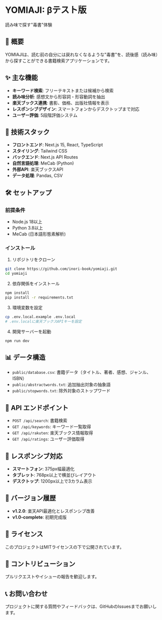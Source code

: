 # YOMIAJI: βテスト版

読み味で探す"毒書"体験

## 📖 概要

YOMIAJIは、読む前の自分には戻れなくなるような"毒書"を、読後感（読み味）から探すことができる書籍検索アプリケーションです。

## ✨ 主な機能

- **キーワード検索**: フリーテキストまたは候補から検索
- **読み味分析**: 感想文から形容詞・形容動詞を抽出
- **楽天ブックス連携**: 書影、価格、出版社情報を表示
- **レスポンシブデザイン**: スマートフォンからデスクトップまで対応
- **ユーザー評価**: 5段階評価システム

## 🚀 技術スタック

- **フロントエンド**: Next.js 15, React, TypeScript
- **スタイリング**: Tailwind CSS
- **バックエンド**: Next.js API Routes
- **自然言語処理**: MeCab (Python)
- **外部API**: 楽天ブックスAPI
- **データ処理**: Pandas, CSV

## 🛠️ セットアップ

### 前提条件

- Node.js 18以上
- Python 3.8以上
- MeCab (日本語形態素解析)

### インストール

1. リポジトリをクローン
```bash
git clone https://github.com/inori-book/yomiaji.git
cd yomiaji
```

2. 依存関係をインストール
```bash
npm install
pip install -r requirements.txt
```

3. 環境変数を設定
```bash
cp .env.local.example .env.local
# .env.localに楽天ブックスAPIキーを設定
```

4. 開発サーバーを起動
```bash
npm run dev
```

## 📊 データ構造

- `public/database.csv`: 書籍データ（タイトル、著者、感想、ジャンル、ISBN）
- `public/abstractwords.txt`: 追加抽出対象の抽象語
- `public/stopwords.txt`: 除外対象のストップワード

## 🔧 API エンドポイント

- `POST /api/search`: 書籍検索
- `GET /api/keywords`: キーワード一覧取得
- `GET /api/rakuten`: 楽天ブックス情報取得
- `GET /api/ratings`: ユーザー評価取得

## 📱 レスポンシブ対応

- **スマートフォン**: 375px幅最適化
- **タブレット**: 768px以上で横並びレイアウト
- **デスクトップ**: 1200px以上で3カラム表示

## 🎯 バージョン履歴

- **v1.2.0**: 楽天API最適化とレスポンシブ改善
- **v1.0-complete**: 初期完成版

## 📄 ライセンス

このプロジェクトはMITライセンスの下で公開されています。

## 🤝 コントリビューション

プルリクエストやイシューの報告を歓迎します。

## 📞 お問い合わせ

プロジェクトに関する質問やフィードバックは、GitHubのIssuesまでお願いします。